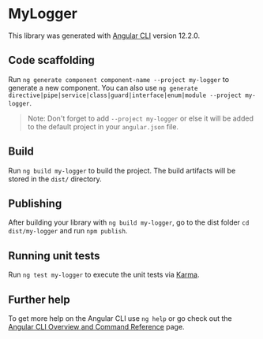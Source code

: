 # MyLogger

This library was generated with [Angular CLI](https://github.com/angular/angular-cli) version 12.2.0.

## Code scaffolding

Run `ng generate component component-name --project my-logger` to generate a new component. You can also use `ng generate directive|pipe|service|class|guard|interface|enum|module --project my-logger`.
> Note: Don't forget to add `--project my-logger` or else it will be added to the default project in your `angular.json` file. 

## Build

Run `ng build my-logger` to build the project. The build artifacts will be stored in the `dist/` directory.

## Publishing

After building your library with `ng build my-logger`, go to the dist folder `cd dist/my-logger` and run `npm publish`.

## Running unit tests

Run `ng test my-logger` to execute the unit tests via [Karma](https://karma-runner.github.io).

## Further help

To get more help on the Angular CLI use `ng help` or go check out the [Angular CLI Overview and Command Reference](https://angular.io/cli) page.
